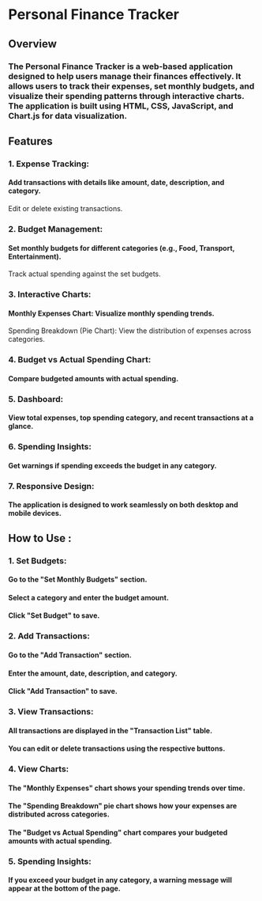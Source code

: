 # Personal Finance Tracker

## Overview
###    The Personal Finance Tracker is a web-based application designed to help users manage their finances effectively. It allows users to track their expenses, set monthly budgets, and visualize their spending patterns through interactive charts. The application is built using HTML, CSS, JavaScript, and Chart.js for data visualization.

## Features 

###  1. Expense Tracking:

#### Add transactions with details like amount, date, description, and category.
  Edit or delete existing transactions.

### 2. Budget Management:

#### Set monthly budgets for different categories (e.g., Food, Transport, Entertainment).
Track actual spending against the set budgets.

### 3. Interactive Charts:

#### Monthly Expenses Chart: Visualize monthly spending trends.
Spending Breakdown (Pie Chart): View the distribution of expenses across categories.

### 4. Budget vs Actual Spending Chart: 

#### Compare budgeted amounts with actual spending.

### 5. Dashboard:

#### View total expenses, top spending category, and recent transactions at a glance.

### 6. Spending Insights:

#### Get warnings if spending exceeds the budget in any category.

### 7. Responsive Design:

#### The application is designed to work seamlessly on both desktop and mobile devices.

## How to Use :

### 1. Set Budgets:

#### Go to the "Set Monthly Budgets" section.
#### Select a category and enter the budget amount.
#### Click "Set Budget" to save.

### 2. Add Transactions:

#### Go to the "Add Transaction" section.
#### Enter the amount, date, description, and category.
#### Click "Add Transaction" to save.

### 3. View Transactions:

#### All transactions are displayed in the "Transaction List" table.
#### You can edit or delete transactions using the respective buttons.

### 4. View Charts:

#### The "Monthly Expenses" chart shows your spending trends over time.
#### The "Spending Breakdown" pie chart shows how your expenses are distributed across categories.
#### The "Budget vs Actual Spending" chart compares your budgeted amounts with actual spending.

### 5. Spending Insights:

#### If you exceed your budget in any category, a warning message will appear at the bottom of the page.
